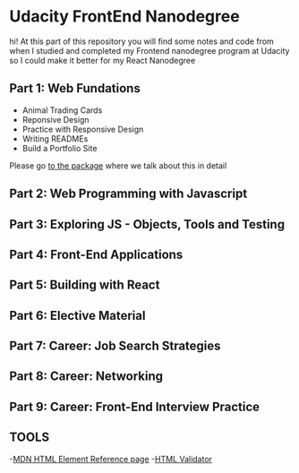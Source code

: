 # Udacity FrontEnd Nanodegree
hi! At this part of this repository you will find some notes and code from when I studied and completed my Frontend nanodegree program at Udacity so I could
make it better for my React Nanodegree


## Part 1: Web Fundations

- Animal Trading Cards
- Reponsive Design
- Practice with Responsive Design
- Writing READMEs
- Build a Portfolio Site

Please go [to the package](./packages/module-1/README.md) where we talk about this in detail

## Part 2: Web Programming with Javascript

## Part 3: Exploring JS - Objects, Tools and Testing

## Part 4: Front-End Applications

## Part 5: Building with React

## Part 6: Elective Material
## Part 7: Career: Job Search Strategies
## Part 8: Career: Networking
## Part 9:  Career: Front-End Interview Practice

## TOOLS

-[MDN HTML Element Reference page](https://developer.mozilla.org/en-US/docs/Web/HTML/Element)
-[HTML Validator](https://validator.w3.org)
